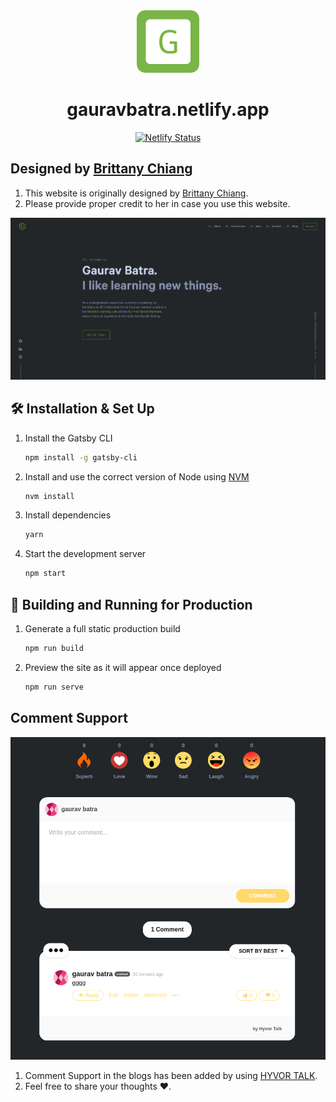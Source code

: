 <div align="center">
  <img alt="Logo" src="https://raw.githubusercontent.com/batra98/Gaurav-Website/master/src/images/favicons/apple-touch-icon-180x180-precomposed.png?token=AH5IC5RLTPVP66EU6V4LHG27HOTXW" width="100" />
</div>
<h1 align="center">
  gauravbatra.netlify.app
</h1>
<p align="center">
  <a href="https://app.netlify.com/sites/gauravbatra/deploys" target="_blank">
    <img src="https://api.netlify.com/api/v1/badges/1963b488-7b78-48c9-9e2d-6fb5e47ab3af/deploy-status" alt="Netlify Status" />
  </a>
</p>

## Designed by [Brittany Chiang](https://brittanychiang.com/)
1. This website is originally designed by [Brittany Chiang](https://brittanychiang.com/).
2. Please provide proper credit to her in case you use this website.

![demo](https://raw.githubusercontent.com/batra98/Gaurav-Website/master/src/images/demo.png?token=AH5IC5TG4THN4WOKX77UJVK7HOTGS)

## 🛠 Installation & Set Up

1. Install the Gatsby CLI

   ```sh
   npm install -g gatsby-cli
   ```

2. Install and use the correct version of Node using [NVM](https://github.com/nvm-sh/nvm)

   ```sh
   nvm install
   ```

3. Install dependencies

   ```sh
   yarn
   ```

4. Start the development server

   ```sh
   npm start
   ```

## 🚀 Building and Running for Production

1. Generate a full static production build

   ```sh
   npm run build
   ```

1. Preview the site as it will appear once deployed

   ```sh
   npm run serve
   ```

## Comment Support

![Comments](https://raw.githubusercontent.com/batra98/Gaurav-Website/master/src/images/Comments.png?token=AH5IC5UPOS24XMZLVSWYRU27HOTLG)

1. Comment Support in the blogs has been added by using [HYVOR TALK](https://talk.hyvor.com/).
2. Feel free to share your thoughts :heart:.



